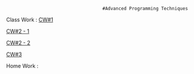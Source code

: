                                         #Advanced Programming Techniques

Class Work : 
[CW#1](https://manelurki.github.io/javascript/cw%231.png)

[CW#2 - 1](https://manelurki.github.io/javascript/Counting.html)

[CW#2 - 2](https://manelurki.github.io/javascript/temperature.html)  
           
[CW#3]( https://manelurki.github.io/javascript/cw%233.PNG)

Home Work :

